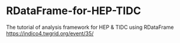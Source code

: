 # RDataFrame-for-HEP-TIDC
The tutorial of analysis framework for HEP &amp; TIDC using RDataFrame
https://indico4.twgrid.org/event/35/
